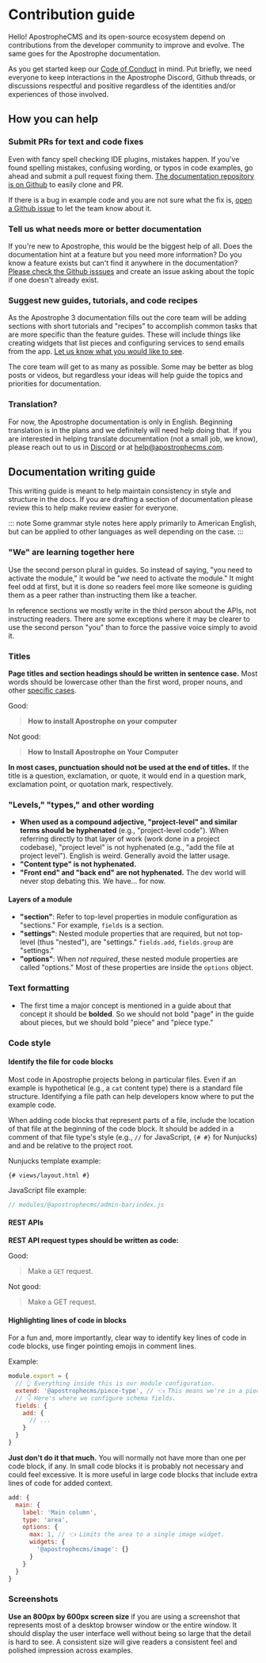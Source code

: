# Contribution guide

Hello! ApostropheCMS and its open-source ecosystem depend on contributions from the developer community to improve and evolve. The same goes for the Apostrophe documentation.

As you get started keep our [Code of Conduct](https://github.com/apostrophecms/apostrophe/blob/main/CODE_OF_CONDUCT.md) in mind. Put briefly, we need everyone to keep interactions in the Apostrophe Discord, Github threads, or discussions respectful and positive regardless of the identities and/or experiences of those involved.

## How you can help

### Submit PRs for text and code fixes

Even with fancy spell checking IDE plugins, mistakes happen. If you've found spelling mistakes, confusing wording, or typos in code examples, go ahead and submit a pull request fixing them. [The documentation repository is on Github](https://github.com/apostrophecms/a3-docs/) to easily clone and PR.

If there is a bug in example code and you are not sure what the fix is, [open a Github issue](https://github.com/apostrophecms/a3-docs/issues) to let the team know about it.

### Tell us what needs more or better documentation

If you're new to Apostrophe, this would be the biggest help of all. Does the documentation hint at a feature but you need more information? Do you know a feature exists but can't find it anywhere in the documentation? [Please check the Github isssues](https://github.com/apostrophecms/a3-docs/issues) and create an issue asking about the topic if one doesn't already exist.

### Suggest new guides, tutorials, and code recipes

As the Apostrophe 3 documentation fills out the core team will be adding sections with short tutorials and "recipes" to accomplish common tasks that are more specific than the feature guides. These will include things like creating widgets that list pieces and configuring services to send emails from the app. [Let us know what you would like to see](https://github.com/apostrophecms/a3-docs/issues).

The core team will get to as many as possible. Some may be better as blog posts or videos, but regardless your ideas will help guide the topics and priorities for documentation.

### Translation?

For now, the Apostrophe documentation is only in English. Beginning translation is in the plans and we definitely will need help doing that. If you are interested in helping translate documentation (not a small job, we know), please reach out to us in [Discord](http://chat.apostrophecms.com) or at [help@apostrophecms.com](mailto:help@apostrophecms.com).

## Documentation writing guide

This writing guide is meant to help maintain consistency in style and structure in the docs. If you are drafting a section of documentation please review this to help make review easier for everyone.

::: note
Some grammar style notes here apply primarily to American English, but can be applied to other languages as well depending on the case.
:::

### "We" are learning together here

Use the second person plural in guides. So instead of saying, "you need to activate the module," it would be "*we* need to activate the module." It might feel odd at first, but it is done so readers feel more like someone is guiding them as a peer rather than instructing them like a teacher.

In reference sections we mostly write in the third person about the APIs, not instructing readers. There are some exceptions where it may be clearer to use the second person "you" than to force the passive voice simply to avoid it.

### Titles

**Page titles and section headings should be written in sentence case.** Most words should be lowercase other than the first word, proper nouns, and other [specific cases](https://apastyle.apa.org/style-grammar-guidelines/capitalization/sentence-case).

Good:
> **How to install Apostrophe on your computer**

Not good:
> **How to Install Apostrophe on Your Computer**

**In most cases, punctuation should not be used at the end of titles.** If the title is a question, exclamation, or quote, it would end in a question mark, exclamation point, or quotation mark, respectively.

### "Levels," "types," and other wording

- **When used as a compound adjective, "project-level" and similar terms should be hyphenated** (e.g., "project-level code"). When referring directly to that layer of work (work done in a project codebase), "project level" is not hyphenated (e.g., "add the file at project level"). English is weird. Generally avoid the latter usage.
- **"Content type" is not hyphenated.**
- **"Front end" and "back end" are not hyphenated.** The dev world will never stop debating this. We have... for now.

#### Layers of a module
  - **"section"**: Refer to top-level properties in module configuration as "sections." For example, `fields` is a section.
  - **"settings"**: Nested module properties that are required, but not top-level (thus "nested"), are "settings." `fields.add`, `fields.group` are "settings."
  - **"options"**: When *not required*, these nested module properties are called "options." Most of these properties are inside the `options` object.

### Text formatting

- The first time a major concept is mentioned in a guide about that concept it should be **bolded**. So we should not bold "page" in the guide about pieces, but we should bold "piece" and "piece type."

### Code style

#### Identify the file for code blocks

Most code in Apostrophe projects belong in particular files. Even if an example is hypothetical (e.g., a `cat` content type) there is a standard file structure. Identifying a file path can help developers know where to put the example code.

When adding code blocks that represent parts of a file, include the location of that file at the beginning of the code block. It should be added in a comment of that file type's style (e.g., `//` for JavaScript, `{# #}` for Nunjucks) and and be relative to the project root.

Nunjucks template example:

```django
{# views/layout.html #}
```

JavaScript file example:

```javascript
// modules/@apostrophecms/admin-bar/index.js
```

#### REST APIs

**REST API request types should be written as code:**

Good:
> Make a `GET` request.

Not good:
> Make a GET request.

#### Highlighting lines of code in blocks

For a fun and, more importantly, clear way to identify key lines of code in code blocks, use finger pointing emojis in comment lines.

Example:

```javascript
module.export = {
  // 👆 Everything inside this is our module configuration.
  extend: '@apostrophecms/piece-type', // 👈 This means we're in a piece type.
  // 👇 Here's where we configure schema fields.
  fields: {
    add: {
      // ...
    }
  }
}
```

**Just don't do it that much.** You will normally not have more than one per code block, if any. In small code blocks it is probably not necessary and could feel excessive. It is more useful in large code blocks that include extra lines of code for added context.

```javascript
add: {
  main: {
    label: 'Main column',
    type: 'area',
    options: {
      max: 1, // 👈 Limits the area to a single image widget.
      widgets: {
        '@apostrophecms/image': {}
      }
    }
  }
}
```

### Screenshots

**Use an 800px by 600px screen size** if you are using a screenshot that represents most of a desktop browser window or the entire window. It should display the user interface well without being so large that the detail is hard to see. A consistent size will give readers a consistent feel and polished impression across examples.

